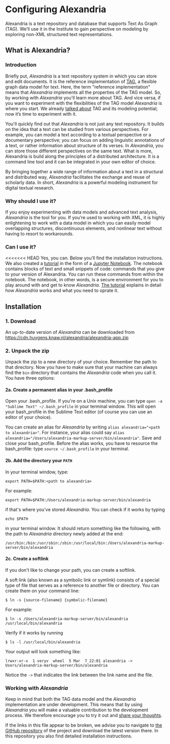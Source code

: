 # Configuring Alexandria

Alexandria is a text repository and database that supports Text As Graph (TAG). We’ll use it in the Institute to gain perspective on modeling by exploring non-XML structured text representations.

##  What is Alexandria?
### Introduction
Briefly put, _Alexandria_ is a text repository system in which you can store and edit documents. It is the reference implementation of [TAG](https://huygensing.github.io/TAG/), a flexible graph data model for text. Here, the term "reference implementation" means that _Alexandria_ implements all the properties of the TAG model. So, by working with _Alexandria_ you'll learn more about TAG. And vice versa, if you want to experiment with the flexibilities of the TAG model _Alexandria_ is where you start. We already [talked about](https://github.com/Pittsburgh-NEH-Institute/Institute-Materials-2017/blob/master/schedule/week_2/tag.md) TAG and its modeling potential; now it’s time to experiment with it.

You'll quickly find out that _Alexandria_ is not just any text repository. It builds on the idea that a text can be studied from various perspectives. For example, you can model a text according to a textual perspective or a documentary perspective; you can focus on adding linguistic annotations of a text, or rather information about structure of its verses. In _Alexandria_, you can store those different perspectives on the same text. What is more, Alexandria is build along the principles of a distributed architecture. It is a command line tool and it can be integrated in your own editor of choice.

By bringing together a wide range of information about a text in a structural and distributed way, _Alexandria_ facilitates the exchange and reuse of scholarly data. In short, _Alexandria_ is a powerful modeling instrument for digital textual research.


### Why should I use it?
If you enjoy experimenting with data models and advanced text analysis, _Alexandria_ is the tool for you. If you're used to working with XML, it is highly enlightening to work with a data model in which you can easily model overlapping structures, discontinuous elements, and nonlinear text without having to resort to workarounds.

### Can I use it?
<<<<<<< HEAD
Yes, you can. Below you’ll find the installation instructions. We also created a [tutorial](https://huygensing.github.io/alexandria-markup-server/tutorial/) in the form of a [Jupyter Notebook](http://nbviewer.jupyter.org/github/DiXiT-eu/collatex-tutorial/blob/master/unit1/Jupyter_notebook.ipynb). The notebook contains blocks of text and small snippets of code: commands that you give to your version of Alexandria. You can run these commands from within the notebook. The notebook, in other words, is a secure environment for you to play around with and get to know _Alexandria_. [The tutorial](https://huygensing.github.io/alexandria-markup-server/tutorial/) explains in detail how _Alexandria_ works and what you need to oprate it.

## Installation
### 1. Download
An up-to-date version of _Alexandria_ can be downloaded from <https://cdn.huygens.knaw.nl/alexandria/alexandria-app.zip>

### 2. Unpack the zip
Unpack the zip to a new directory of your choice. Remember the path to that directory. Now you have to make sure that your machine can always find the `bin` directory that contains the _Alexandria_ code when you call it. You have three options:

#### 2a. Create a permanent alias in your .bash_profile
Open your .bash_profile. If you're on a Unix machine, you can type `open -a "Sublime Text" ~/.bash_profile` in your terminal window. This will open your bash_profile in the Sublime Text editor (of course you can use an editor of your choice).  

You can create an alias for _Alexandria_ by writing `alias alexandria="<path to alexandria>"`. For instance, your alias could say `alias alexandria="/Users/alexandria-markup-server/bin/alexandria"`. Save and close your bash_profile. Before the alias works, you have to resource the bash_profile: type `source ~/.bash_profile` in your terminal.

#### 2b. Add the directory your `PATH`
In your terminal window, type: 
```
export PATH=$PATH:<path to alexandria>
```
For example:
```
export PATH=$PATH:/Users/alexandria-markup-server/bin/alexandria
```
if that's where you've stored _Alexandria_. You can check if it works by typing
```
echo $PATH
```
in your terminal window. It should return something like the following, with the path to _Alexandria_ directory newly added at the end:
```
/usr/bin:/bin:/usr/sbin:/sbin:/usr/local/bin:/Users/alexandria-markup-server/bin/alexandria
```

#### 2c. Create a softlink
If you don't like to change your path, you can create a softlink.

A soft link (also known as a symbolic link or symlink) consists of a special type of file that serves as a reference to another file or directory. You can create them on your command line: 
```
$ ln -s {source-filename} {symbolic-filename}
```

For example: 
```
$ ln -s /Users/alexandria-markup-server/bin/alexandria /usr/local/bin/alexandria
```

Verify if it works by running 
```
$ ls -l /usr/local/bin/alexandria
```

Your output will look something like:
```
lrwxr-xr-x  1 veryv  wheel  5 Mar  7 22:01 alexandria -> Users/alexandria-markup-server/bin/alexandria
```
Notice the `->` that indicates the link between the link name and the file.

### Working with _Alexandria_

Keep in mind that both the TAG data model and the _Alexandria_ implementation are under development. This means that by using _Alexandria_ you will make a valuable contribution to the development process. We therefore encourage you to try it out and [share your thoughts](mailto:research-development@di.huc.knaw.nl). 

If the links in this file appear to be broken, we advise you to navigate to [the GitHub repository](https://github.com/HuygensING/alexandria-markup-server) of the project and download the latest version there. In this repository you also find detailed installation instructions.
